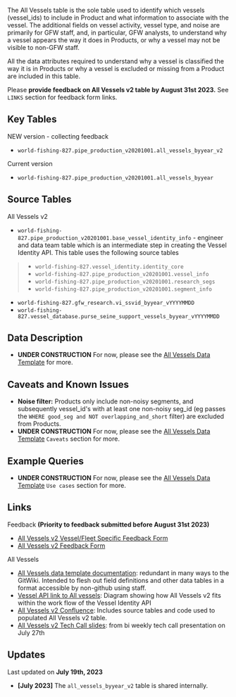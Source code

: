 The All Vessels table is the sole table used to identify which vessels (vessel_ids) to include in Product and what information to associate with the vessel. The additional fields on vessel activity, vessel type, and noise are primarily for GFW staff, and, in particular, GFW analysts, to understand why a vessel appears the way it does in Products, or why a vessel may not be visible to non-GFW staff. 

All the data attributes required to understand why a vessel is classified the way it is in Products or why a vessel is excluded or missing from a Product are included in this table.  

Please **provide feedback on All Vessels v2 table by August 31st 2023.** See `LINKS` section for feedback form links.

## Key Tables

NEW version - collecting feedback
+ `world-fishing-827.pipe_production_v20201001.all_vessels_byyear_v2`


Current version 
+ `world-fishing-827.pipe_production_v20201001.all_vessels_byyear`

## Source Tables

All Vessels v2
+ `world-fishing-827.pipe_production_v20201001.base_vessel_identity_info` - engineer and data team table which is an intermediate step in creating the Vessel Identity API. This table uses the following source tables
> * `world-fishing-827.vessel_identity.identity_core`
> * `world-fishing-827.pipe_production_v20201001.vessel_info`
> * `world-fishing-827.pipe_production_v20201001.research_segs`
> * `world-fishing-827.pipe_production_v20201001.segment_info`
+ `world-fishing-827.gfw_research.vi_ssvid_byyear_vYYYYMMDD`
+ `world-fishing-827.vessel_database.purse_seine_support_vessels_byyear_vYYYYMMDD`

## Data Description

+ **UNDER CONSTRUCTION** For now, please see the [All Vessels Data Template](https://docs.google.com/document/d/1zhYOFaur-XNv5i1q3cE-IGn84bcJRNAJqTya0BIBmQo/edit?pli=1) for more.


## Caveats and Known Issues

+ **Noise filter:** Products only include non-noisy segments, and subsequently vessel_id's with at least one non-noisy seg_id (eg passes the `WHERE good_seg and NOT overlapping_and_short` filter) are excluded from Products.
+ **UNDER CONSTRUCTION** For now, please see the [All Vessels Data Template](https://docs.google.com/document/d/1zhYOFaur-XNv5i1q3cE-IGn84bcJRNAJqTya0BIBmQo/edit?pli=1) `Caveats` section for more. 

## Example Queries

+ **UNDER CONSTRUCTION** For now, please see the [All Vessels Data Template](https://docs.google.com/document/d/1zhYOFaur-XNv5i1q3cE-IGn84bcJRNAJqTya0BIBmQo/edit?pli=1) `Use cases` section for more.

## Links

Feedback **(Priority to feedback submitted before August 31st 2023)**
+ [All Vessels v2 Vessel/Fleet Specific Feedback Form](https://forms.gle/FfzsY9mtCcbg3M6AA)
+ [All Vessels v2 Feedback Form](https://forms.gle/ErASvnmezcQGLQNu8)

All Vessels
+ [All Vessels data template documentation](https://docs.google.com/document/d/1zhYOFaur-XNv5i1q3cE-IGn84bcJRNAJqTya0BIBmQo/edit?pli=1): redundant in many ways to the GitWiki. Intended to flesh out field definitions and other data tables in a format accessible by non-github using staff.
+ [Vessel API link to All vessels](https://globalfishingwatch.atlassian.net/wiki/spaces/TD/pages/507084801/Vessel+Identity+API+flow): Diagram showing how All Vessels v2 fits within the work flow of the Vessel Identity API
+ [All Vessels v2 Confluence](https://globalfishingwatch.atlassian.net/wiki/spaces/TD/pages/509345793/How+to+generate+the+all+vessels+byyear+v2+v+table+prototype): Includes source tables and code used to populated All Vessels v2 table. 
+ [All Vessels v2 Tech Call slides](https://docs.google.com/presentation/d/1JqegdW8X4jjrkCVIF2ehukuI894BAQQgQ0Z7D0tOK-s/edit?usp=sharing): from bi weekly tech call presentation on July 27th

## Updates
Last updated on **July 19th, 2023**

+ **[July 2023]** The `all_vessels_byyear_v2` table is shared internally.  
